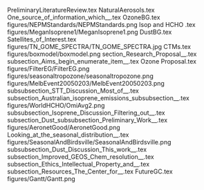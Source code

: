 PreliminaryLiteratureReview.tex
NaturalAerosols.tex
One_source_of_information_which__.tex
OzoneBG.tex
figures/NEPMStandards/NEPMStandards.png
Isop and HCHO .tex
figures/MeganIsoprene1/MeganIsoprene1.png
DustBG.tex
Satellites_of_Interest.tex
figures/TN_GOME_SPECTRA/TN_GOME_SPECTRA.jpg
CTMs.tex
figures/boxmodel/boxmodel.png
section_Research_Proposal__.tex
subsection_Aims_begin_enumerate_item__.tex
Ozone Proposal.tex
figures/FilterEG/FilterEG.png
figures/seasonaltropozone/seasonaltropozone.png
figures/MelbEvent20050203/MelbEvent20050203.png
subsubsection_STT_Discussion_Most_of__.tex
subsection_Australian_isoprene_emissions_subsubsection__.tex
figures/WorldHCHO/OmiAvg2.png
subsubsection_Isoprene_Discussion_Filtering_out__.tex
subsection_Dust_subsubsection_Preliminary_Work__.tex
figures/AeronetGood/AeronetGood.png
Looking_at_the_seasonal_distribution__.tex
figures/SeasonalAndBirdsville/SeasonalAndBirdsville.png
subsubsection_Dust_Discussion_This_work__.tex
subsection_Improved_GEOS_Chem_resolution__.tex
subsection_Ethics_Intellectual_Property_and__.tex
subsection_Resources_The_Center_for__.tex
FutureGC.tex
figures/Gantt/Gantt.png
